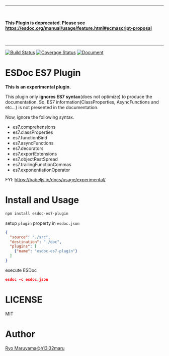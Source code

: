 ----

<br/>

**This Plugin is deprecated. Please see https://esdoc.org/manual/usage/feature.html#ecmascript-proposal**

<br/>

----

[![Build Status](https://travis-ci.org/esdoc/esdoc-es7-plugin.svg?branch=master)](https://travis-ci.org/esdoc/esdoc-es7-plugin)
[![Coverage Status](https://coveralls.io/repos/esdoc/esdoc-es7-plugin/badge.svg)](https://coveralls.io/r/esdoc/esdoc-es7-plugin)
[![Document](https://doc.esdoc.org/github.com/esdoc/esdoc-es7-plugin/badge.svg)](https://doc.esdoc.org/github.com/esdoc/esdoc-es7-plugin)

# ESDoc ES7 Plugin
**This is an experimental plugin.**

This plugin only **ignores ES7 syntax**(does not optimize) to produce the documentation.
So, ES7 information(ClassProperties, AsyncFunctions and etc...) is not presented in the documentation.

Now, ignore the following syntax.

- es7.comprehensions
- es7.classProperties
- es7.functionBind
- es7.asyncFunctions
- es7.decorators
- es7.exportExtensions
- es7.objectRestSpread
- es7.trailingFunctionCommas
- es7.exponentiationOperator

FYI: https://babeljs.io/docs/usage/experimental/

# Install and Usage
```sh
npm install esdoc-es7-plugin
```

setup ``plugin`` property in ``esdoc.json``

```json
{
  "source": "./src",
  "destination": "./doc",
  "plugins": [
    {"name": "esdoc-es7-plugin"}
  ]
}
```

execute ESDoc

```json
esdoc -c esdoc.json
```

# LICENSE
MIT

# Author
[Ryo Maruyama@h13i32maru](https://twitter.com/h13i32maru)
